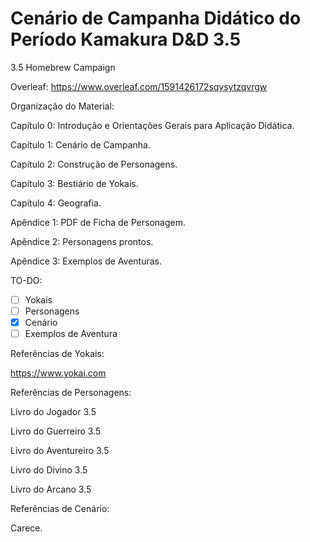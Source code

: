 # Cenário de Campanha Didático do Período Kamakura D&D 3.5
3.5 Homebrew Campaign

Overleaf:
https://www.overleaf.com/1591426172sqysytzqvrgw

Organização do Material:

Capítulo 0: Introdução e Orientações Gerais para Aplicação Didática.

Capítulo 1: Cenário de Campanha.

Capítulo 2: Construção de Personagens.

Capítulo 3: Bestiário de Yokais.

Capítulo 4: Geografia.

Apêndice 1: PDF de Ficha de Personagem.

Apêndice 2: Personagens prontos.

Apêndice 3: Exemplos de Aventuras.

TO-DO:
- [ ] Yokais
- [ ] Personagens
- [X] Cenário
- [ ] Exemplos de Aventura

Referências de Yokais:

https://www.yokai.com

Referências de Personagens:

Livro do Jogador 3.5

Livro do Guerreiro 3.5

Livro do Aventureiro 3.5

Livro do Divino 3.5

Livro do Arcano 3.5

Referências de Cenário:

Carece.
